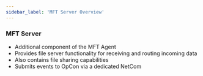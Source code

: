```yaml
---
sidebar_label: 'MFT Server Overview'
---
```



### MFT Server 
*	Additional component of the MFT Agent
*	Provides file server functionality for receiving and routing incoming data
*	Also contains file sharing capabilities
*	Submits events to OpCon via a dedicated NetCom
